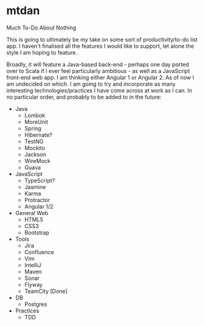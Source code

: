# mtdan
Much To-Do About Nothing

This is going to ultimately be my take on some sort of productivity/to-do list app.  I haven't finalised all the features I would like to support, let alone the style I am hoping to feature.

Broadly, it will feature a Java-based back-end - perhaps one day ported over to Scala if I ever feel particularly ambitious - as well as a JavaScript front-end web app.  I am thinking either Angular 1 or Angular 2.  As of now I am undecided on which.
I am going to try and incorporate as many interesting technologies/practices I have come across at work as I can.  In no particular order, and probably to be added to in the future:

* Java
  * Lombok
  * MoreUnit
  * Spring
  * Hibernate?
  * TestNG
  * Mockito
  * Jackson
  * WireMock
  * Guava
* JavaScript
  * TypeScript?
  * Jasmine
  * Karma
  * Protractor
  * Angular 1/2
* General Web
  * HTML5
  * CSS3
  * Bootstrap
* Tools
  * Jira
  * Confluence
  * Vim
  * IntelliJ
  * Maven
  * Sonar
  * Flyway
  * TeamCity [Done]
* DB
  * Postgres
* Practices
  * TDD
